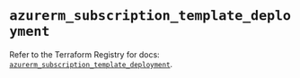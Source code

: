 # `azurerm_subscription_template_deployment`

Refer to the Terraform Registry for docs: [`azurerm_subscription_template_deployment`](https://registry.terraform.io/providers/hashicorp/azurerm/3.99.0/docs/resources/subscription_template_deployment).
